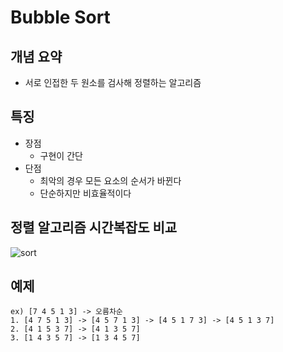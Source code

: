 # Bubble Sort

## 개념 요약
- 서로 인접한 두 원소를 검사해 정렬하는 알고리즘

## 특징
- 장점
    - 구현이 간단
- 단점
    - 최악의 경우 모든 요소의 순서가 바뀐다
    - 단순하지만 비효율적이다

## 정렬 알고리즘 시간복잡도 비교
![sort](https://gmlwjd9405.github.io/images/algorithm-bubble-sort/sort-time-complexity.png)

## 예제
```
ex) [7 4 5 1 3] -> 오름차순
1. [4 7 5 1 3] -> [4 5 7 1 3] -> [4 5 1 7 3] -> [4 5 1 3 7]
2. [4 1 5 3 7] -> [4 1 3 5 7]
3. [1 4 3 5 7] -> [1 3 4 5 7]
```
